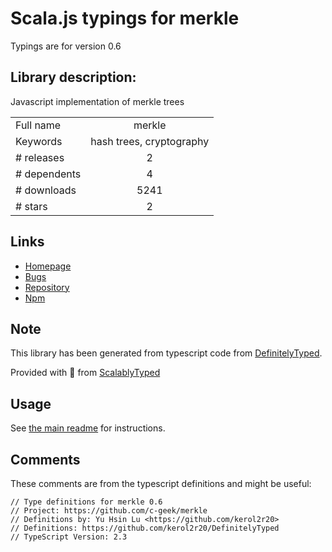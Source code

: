 
# Scala.js typings for merkle

Typings are for version 0.6

## Library description:
Javascript implementation of merkle trees

|                    |                 |
| ------------------ | :-------------: |
| Full name          | merkle |
| Keywords           | hash trees, cryptography |
| # releases         | 2 |
| # dependents       | 4 |
| # downloads        | 5241 |
| # stars            | 2 |

## Links
- [Homepage](https://github.com/c-geek/merkle#readme)
- [Bugs](https://github.com/c-geek/merkle/issues)
- [Repository](https://github.com/c-geek/merkle)
- [Npm](https://www.npmjs.com/package/merkle)
    


## Note
This library has been generated from typescript code from [DefinitelyTyped](https://definitelytyped.org).

Provided with :purple_heart: from [ScalablyTyped](https://github.com/oyvindberg/ScalablyTyped)

## Usage
See [the main readme](../../readme.md) for instructions.

## Comments

These comments are from the typescript definitions and might be useful:
```
// Type definitions for merkle 0.6
// Project: https://github.com/c-geek/merkle
// Definitions by: Yu Hsin Lu <https://github.com/kerol2r20>
// Definitions: https://github.com/kerol2r20/DefinitelyTyped
// TypeScript Version: 2.3

```


